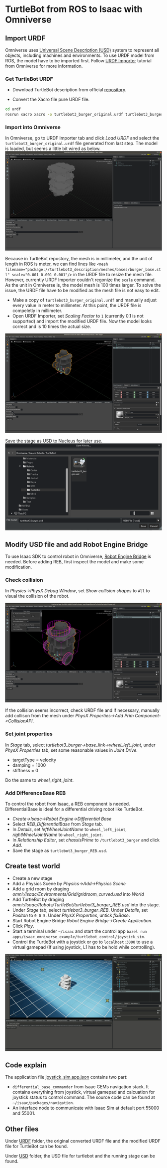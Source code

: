 
# TurtleBot from ROS to Isaac with Omniverse

## Import URDF
Omniverse uses [Universal Scene Description (USD)](https://developer.nvidia.com/usd) system to represent all objects, including machines and environments. To use URDF model from ROS, the model have to be imported first. Follow [URDF Importer](https://docs.omniverse.nvidia.com/robotics/text/Robotics_URDF.html) tutorial from Omniverse for more information.

### Get TurtleBot URDF
* Download TurtleBot description from official [repository](https://github.com/ROBOTIS-GIT/turtlebot3/tree/master/turtlebot3_description).

* Convert the Xacro file pure URDF file.
```bash
cd urdf
rosrun xacro xacro -o turtlebot3_burger_original.urdf turtlebot3_burger.urdf.xacro
```

### Import into Omniverse
In Omniverse, go to URDF Importer tab and click <em>Load URDF</em> and select the `turtlebot3_burger_original.urdf` file generated from last step. The model is loaded, but seems a little bit wired as below.
![alt text](img/turtlebot_incorrect_import.png "Turtlebot incorrect import")

Because in TurtleBot repostory, the mesh is in millimeter, and the unit of length in ROS is meter, we can find lines like `<mesh filename="package://turtlebot3_description/meshes/bases/burger_base.stl" scale="0.001 0.001 0.001"/>` in the URDF file to resize the mesh file. However, currently URDF Importer couldn't regonize the `scale` command. As the unit in Omniverse is, the model mesh is 100 times larger. To solve the issue, the URDF file have to be modified as the mesh file is not easy to edit.

* Make a copy of `turtlebot3_burger_original.urdf` and manually adjust every value in meter to millimeter. At this point, the URDF file is compeletly in millimeter.
* Open URDF Importer, set <em>Scaling Factor</em> to `1` (currently 0.1 is not supported) and import the modified URDF file. Now the model looks correct and is 10 times the actual size.
<!-- * Select the model in <em>Stage</em> and set </em>Scale</em> under <em>Details</em> tab to 0.1 in all axis. -->
![alt text](img/turtlebot_import.png "Turtlebot import")

Save the stage as USD to Nucleus for later use.
![alt text](img/turtlebot_usd.png "Turtlebot USD")

## Modify USD file and add Robot Engine Bridge
To use Isaac SDK to control robot in Omniverse, [Robot Engine Bridge](https://docs.omniverse.nvidia.com/robotics/text/Robotics_Robot_Engine_Bridge.html#) is needed. Before adding REB, first inspect the model and make some modification.

### Check collision
In <em>Physics->PhysX Debug Window</em>, set <em>Show collision shapes</em> to `All` to visual the collision of the robot.

![alt text](img/turtlebot_collision.png "Turtlebot Collision")

If the collision seems incorrect, check URDF file and if necessary, manually add collison from the mesh under <em>PhysX Properties->Add Prim Component->CollisionAPI</em>.

### Set joint properties
In <em>Stage</em> tab, select <em>turtlebot3_burger->base_link->wheel_left_joint</em>, under <em>PhysX Properties</em> tab, set some reasonable values in <em>Joint Drive</em>.
* targetType = velocity
* damping = 1000
* stiffness = 0

Do the same to <em>wheel_right_joint</em>.

### Add DifferenceBase REB
To control the robot from Isaac, a REB component is needed. DifferentialBase is ideal for a differential driving robot like TurtleBot.

* <em>Create->Isaac->Robot Engine->Differential Base</em>
* Select <em>REB_DifferentialBase</em> from <em>Stage</em> tab.
* In <em>Details</em>, set <em>leftWheelJointName</em> to `wheel_left_joint`, <em>rightWheelJointName</em> to `wheel_right_joint`.
* In <em>Relationship Editor</em>, set <em>chassisPrime</em> to `/turtlebot3_burger` and click <em>Add</em>.
* Save the stage as `turtlebot3_burger_REB.usd`.

## Create test world
* Create a new stage
* Add a Physics Scene by <em>Physics->Add->Physics Scene</em>
* Add a grid room by draging <em>omni:/Isaac/Environments/Grid/gridroom_curved.usd</em> into <em>World</em>
* Add TurtleBot by draging <em>omni:/Isaac/Robots/TurtleBot/turtlebot3_burger_REB.usd</em> into the stage.
* Under <em>Stage</em> tab, select <em>turtlebot3_burger_REB</em>. Under <em>Details</em>, set <em>Positon</em> to `0 0 5`. Under <em>PhysX Properties</em>, untick <em>fixBase</em>.
* Start Robot Engine Bridge <em>Robot Engine Bridge->Create Application</em>.
* Click <em>Play</em>.
* Start a terminal under `~/isaac` and start the control app `bazel run apps/isaac_omniverse_example/turtlebot_control/joystick_sim`.
* Control the TurtleBot with a joystick or go to `localhost:3000` to use a virtual gamepad (If using joystick, L1 has to be hold while controlling).

![alt text](img/turtlebot_joystick.gif "Turtlebot Joystick")

## Code explain
The application file [joystick_sim.app.json](joystick_sim.app.json) contains two part:
* `differential_base_commander` from Isaac GEMs navigation stack. It contains everything from joystick, virtual gamepad and calcuation for joystick status to control command. The source code can be found at `~/isaac/packages/navigation`.
* An interface node to communicate with Isaac Sim at default port 55000 and 55001.

## Other files
Under [URDF](urdf) folder, the original converted URDF file and the modified URDF file for TurtleBot can be found.

Under [USD](usd) folder, the USD file for turtlebot and the running stage can be found.